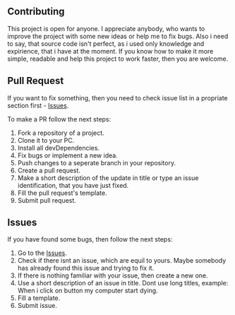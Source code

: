 ## Contributing

This project is open for anyone. I appreciate anybody, who wants to improve the project with some new ideas or help me to fix bugs. 
Also i need to say, that source code isn't perfect, as i used only knowledge and expirience, that i have at the moment. 
If you know how to make it more simple, readable and help this project to work faster, then you are welcome. 

## Pull Request
If you want to fix something, then you need to check issue list in a propriate section first - 
[Issues](https://github.com/DanteTheDevil/TouchTheSun/issues).

To make a PR follow the next steps: 
1. Fork a repository of a project.
2. Clone it to your PC.
3. Install all devDependencies.
4. Fix bugs or implement a new idea.
5. Push changes to a seperate branch in your repository.
6. Create a pull request.
7. Make a short description of the update in title or type an issue identification, that you have just fixed.
8. Fill the pull request's template.
9. Submit pull request.

## Issues
If you have found some bugs, then follow the next steps: 

1. Go to the [Issues](https://github.com/DanteTheDevil/TouchTheSun/issues).
2. Check if there isnt an issue, which are equil to yours. Maybe somebody has already found this issue and trying to fix it.
3. If there is nothing familiar with your issue, then create a new one.
4. Use a short description of an issue in title. Dont use long titles, example: When i click on button my computer start dying.
5. Fill a template.
6. Submit issue.
